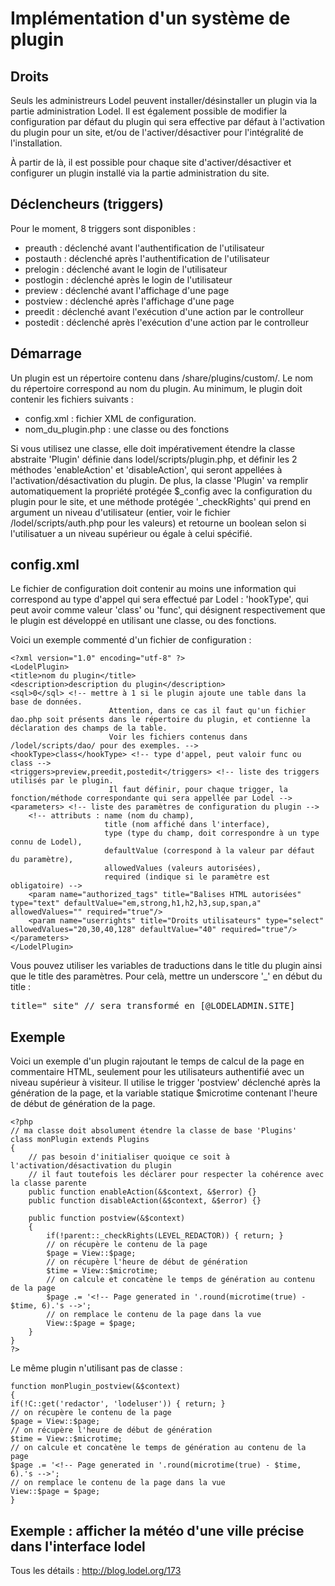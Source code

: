Implémentation d'un système de plugin
=====================================

Droits
------


Seuls les administreurs Lodel peuvent installer/désinstaller un plugin via la partie administration Lodel. Il est également possible de modifier la configuration par défaut du plugin qui sera effective par défaut à l'activation du plugin pour un site, et/ou de l'activer/désactiver pour l'intégralité de l'installation.

À partir de là, il est possible pour chaque site d'activer/désactiver et configurer un plugin installé via la partie administration du site.


Déclencheurs (triggers)
-----------------------

Pour le moment, 8 triggers sont disponibles :

-	preauth : déclenché avant l'authentification de l'utilisateur
-	postauth : déclenché après l'authentification de l'utilisateur
-	prelogin : déclenché avant le login de l'utilisateur
-	postlogin : déclenché après le login de l'utilisateur
-	preview : déclenché avant l'affichage d'une page
-	postview : déclenché après l'affichage d'une page
-	preedit : déclenché avant l'exécution d'une action par le controlleur
-	postedit : déclenché après l'exécution d'une action par le controlleur


Démarrage
---------

Un plugin est un répertoire contenu dans /share/plugins/custom/.
Le nom du répertoire correspond au nom du plugin.
Au minimum, le plugin doit contenir les fichiers suivants :

*	config.xml : fichier XML de configuration.
*	nom_du_plugin.php : une classe ou des fonctions

Si vous utilisez une classe, elle doit impérativement étendre la classe abstraite 'Plugin' définie dans lodel/scripts/plugin.php, et définir les 2 méthodes 'enableAction' et 'disableAction', qui seront appellées à l'activation/désactivation du plugin.
De plus, la classe 'Plugin' va remplir automatiquement la propriété protégée $_config avec la configuration du plugin pour le site, et une méthode protégée '_checkRights' qui prend en argument un niveau d'utilisateur (entier, voir le fichier /lodel/scripts/auth.php pour les valeurs) et retourne un boolean selon si l'utilisatuer a un niveau supérieur ou égale à celui spécifié.


config.xml
----------

Le fichier de configuration doit contenir au moins une information qui correspond au type d'appel qui sera effectué par Lodel : 'hookType', qui peut avoir comme valeur 'class' ou 'func', qui désignent respectivement que le plugin est développé en utilisant une classe, ou des fonctions.

Voici un exemple commenté d'un fichier de configuration :

	<?xml version="1.0" encoding="utf-8" ?>
	<LodelPlugin>
	<title>nom du plugin</title>
	<description>description du plugin</description>
	<sql>0</sql> <!-- mettre à 1 si le plugin ajoute une table dans la base de données. 
                          Attention, dans ce cas il faut qu'un fichier dao.php soit présents dans le répertoire du plugin, et contienne la déclaration des champs de la table. 
                          Voir les fichiers contenus dans /lodel/scripts/dao/ pour des exemples. -->
	<hookType>class</hookType> <!-- type d'appel, peut valoir func ou class -->
	<triggers>preview,preedit,postedit</triggers> <!-- liste des triggers utilisés par le plugin. 
                          Il faut définir, pour chaque trigger, la fonction/méthode correspondante qui sera appellée par Lodel -->
	<parameters> <!-- liste des paramètres de configuration du plugin -->
        <!-- attributs : name (nom du champ), 
                         title (nom affiché dans l'interface), 
                         type (type du champ, doit correspondre à un type connu de Lodel), 
                         defaultValue (correspond à la valeur par défaut du paramètre), 
                         allowedValues (valeurs autorisées), 
                         required (indique si le paramètre est obligatoire) -->
		<param name="authorized_tags" title="Balises HTML autorisées" type="text" defaultValue="em,strong,h1,h2,h3,sup,span,a" allowedValues="" required="true"/>
		<param name="userrights" title="Droits utilisateurs" type="select" allowedValues="20,30,40,128" defaultValue="40" required="true"/>
	</parameters>
	</LodelPlugin>


Vous pouvez utiliser les variables de traductions dans le title du plugin ainsi que le title des paramètres. Pour celà, mettre un underscore '_' en début du title :
<pre>
title="_site" // sera transformé en [@LODELADMIN.SITE]
</pre>

Exemple
-------

Voici un exemple d'un plugin rajoutant le temps de calcul de la page en commentaire HTML, seulement pour les utilisateurs authentifié avec un niveau supérieur à visiteur. Il utilise le trigger 'postview' déclenché après la génération de la page, et la variable statique $microtime contenant l'heure de début de génération de la page.

	<?php
	// ma classe doit absolument étendre la classe de base 'Plugins'
	class monPlugin extends Plugins
	{
    	// pas besoin d'initialiser quoique ce soit à l'activation/désactivation du plugin
    	// il faut toutefois les déclarer pour respecter la cohérence avec la classe parente
    	public function enableAction(&$context, &$error) {}
    	public function disableAction(&$context, &$error) {}

	    public function postview(&$context)
	    {
        	if(!parent::_checkRights(LEVEL_REDACTOR)) { return; }
        	// on récupère le contenu de la page
        	$page = View::$page;
        	// on récupère l'heure de début de génération
        	$time = View::$microtime;
     		// on calcule et concatène le temps de génération au contenu de la page
        	$page .= '<!-- Page generated in '.round(microtime(true) - $time, 6).'s -->';
        	// on remplace le contenu de la page dans la vue
        	View::$page = $page;
	    }
	}
	?>

Le même plugin n'utilisant pas de classe :

	function monPlugin_postview(&$context)
	{
	if(!C::get('redactor', 'lodeluser')) { return; }
	// on récupère le contenu de la page
	$page = View::$page;
	// on récupère l'heure de début de génération
	$time = View::$microtime;
	// on calcule et concatène le temps de génération au contenu de la page
	$page .= '<!-- Page generated in '.round(microtime(true) - $time, 6).'s -->';
	// on remplace le contenu de la page dans la vue
	View::$page = $page;    
	}

Exemple : afficher la météo d'une ville précise dans l'interface lodel
----------------------------------------------------------------------

Tous les détails : <http://blog.lodel.org/173>
